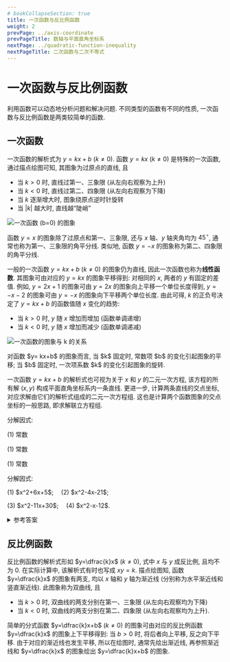 ```yaml
---
# bookCollapseSection: true
title: 一次函数与反比例函数
weight: 2
prevPage: ../axis-coordinate
prevPageTitle: 数轴与平面直角坐标系
nextPage: ../quadratic-function-inequality
nextPageTitle: 二次函数与二次不等式
---
```


# 一次函数与反比例函数

利用函数可以动态地分析问题和解决问题. 不同类型的函数有不同的性质, 一次函数与反比例函数是两类较简单的函数.

## 一次函数

一次函数的解析式为 $y= kx+b$ ($k\neq 0$). 函数 $y=kx$ ($k\neq 0$) 是特殊的一次函数, 通过描点绘图可知, 其图象为过原点的直线, 且

- 当 $k>0$ 时, 直线过第一、三象限 (从左向右观察为上升)
- 当 $k<0$ 时, 直线过第二、四象限 (从左向右观察为下降)
- 当 $k$ 逐渐增大时, 图象绕原点逆时针旋转
- 当 $|k|$ 越大时, 直线越“陡峭”

![一次函数 (b=0) 的图象](/figs/2022/2022-08/2022-0814-1820.svg)

函数 $y=x$ 的图象除了过原点和第一、三象限, 还与 $x$ 轴、$y$ 轴夹角均为 $45^\circ$, 通常也称为第一、三象限的角平分线. 类似地, 函数 $y=-x$ 的图象称为第二、四象限的角平分线.

一般的一次函数 $y= kx+b$ ($k\neq 0$) 的图象仍为直线, 因此一次函数也称为**线性函数**. 其图象可由对应的 $y=kx$ 的图象平移得到: 对相同的 $x$, 两者的 $y$ 有固定的差值. 例如, $y=2x+1$ 的图象可由 $y=2x$ 的图象向上平移一个单位长度得到, $y= -x-2$ 的图象可由 $y= -x$ 的图象向下平移两个单位长度. 由此可得, $k$ 的正负号决定了 $y= kx+b$ 的函数值随 $x$ 变化的趋势: 

- 当 $k>0$ 时, $y$ 随 $x$ 增加而增加 (函数单调递增)
- 当 $k<0$ 时, $y$ 随 $x$ 增加而减少 (函数单调递减)

![一次函数的图象与 k 的关系](/figs/2022/2022-08/2022-0814-1830.svg)

<myremark>
    <p>对函数 $y= kx+b$ 的图象而言, 当 $k$ 固定时, 常数项 $b$ 的变化引起图象的平移; 当 $b$ 固定时, 一次项系数 $k$ 的变化引起图象的旋转.</p>
</myremark>

一次函数 $y= kx+b$ 的解析式也可视为关于 $x$ 和 $y$ 的二元一次方程, 该方程的所有解 $(x,y)$ 构成平面直角坐标系内一条直线. 更进一步, 计算两条直线的交点坐标, 对应求解由它们的解析式组成的二元一次方程组. 这也是计算两个函数图象的交点坐标的一般思路, 即求解联立方程组.

<myexample>
    <p>分解因式:</p>
</myexample>

<mysolution>
    <p>(1) 常数</p>
</mysolution>

<myproof>
    <p>(1) 常数</p>
</myproof>

<myremark>
    <p>(1) 常数</p>
</myremark>

<myexercise>
    <p>分解因式:</p>
    <p>(1) $x^2+6x+5$;&emsp;
    (2) $x^2-4x-21$;</p>
    <p>(3) $x^2-11x+30$;&emsp;
    (4) $x^2-x-12$.</p>
</myexercise>

<details><summary>参考答案</summary>
    <p>(1) $(x+2)(x+3)$;&emsp; (2) $(x+3)(x-7)$;</p>
    <p>(3) $(x-5)(x-6)$;&emsp; (4) $(x+3)(x-4)$.</p>
</details>

## 反比例函数

反比例函数的解析式形如 $y=\dfrac{k}x$ ($k\neq 0$), 式中 $x$ 与 $y$ 成反比例, 且均不为 $0$. 在实际计算中, 该解析式有时也写成 $xy=k$. 描点绘图知, 函数 $y=\dfrac{k}x$ 的图象有两支, 均以 $x$ 轴和 $y$ 轴为渐近线 (分别称为水平渐近线和竖直渐近线). 此图象称为双曲线, 且

- 当 $k>0$ 时, 双曲线的两支分别在第一、三象限 (从左向右观察均为下降)
- 当 $k<0$ 时, 双曲线的两支分别在第二、四象限 (从左向右观察均为上升).

简单的分式函数 $y=\dfrac{k}x+b$ ($k\neq 0$) 的图象可由对应的反比例函数 $y=\dfrac{k}x$ 的图象上下平移得到: 当 $b>0$ 时, 将后者向上平移, 反之向下平移. 由于对应的渐近线也发生平移, 所以在绘图时, 通常先绘出渐近线, 再参照渐近线和 $y=\dfrac{k}x$ 的图象绘出 $y=\dfrac{k}x+b$ 的图象.
